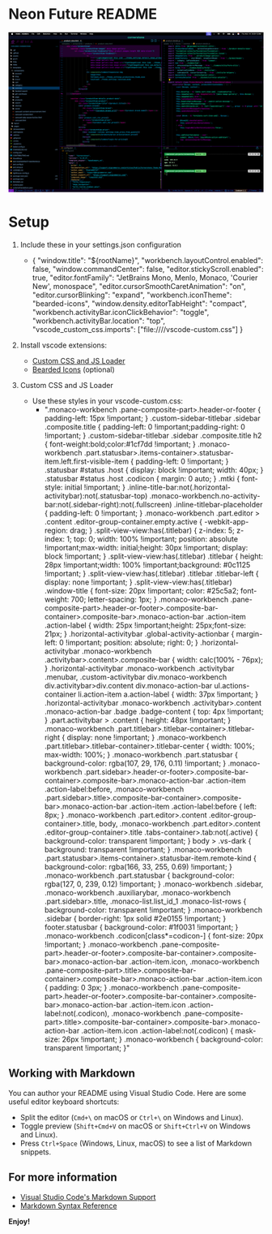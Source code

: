 # Neon Future README

![Neon Future Example](Screenshot.png)

# Setup
1. Include these in your settings.json configuration
	- {
		"window.title": "${rootName}",
		"workbench.layoutControl.enabled": false,
		"window.commandCenter": false,
		"editor.stickyScroll.enabled": true,
		"editor.fontFamily": "JetBrains Mono, Menlo, Monaco, 'Courier New', monospace",
		"editor.cursorSmoothCaretAnimation": "on",
		"editor.cursorBlinking": "expand",
		"workbench.iconTheme": "bearded-icons",
		"window.density.editorTabHeight": "compact",
		"workbench.activityBar.iconClickBehavior": "toggle",
		"workbench.activityBar.location": "top",
		"vscode_custom_css.imports": ["file:///<path-to-custom-css>/vscode-custom.css"]
	}

2. Install vscode extensions:
	- [Custom CSS and JS Loader](https://marketplace.visualstudio.com/items?itemName=be5invis.vscode-custom-css)
	- [Bearded Icons](https://marketplace.visualstudio.com/items?itemName=BeardedBear.beardedicons) (optional)

3. Custom CSS and JS Loader
	- Use these styles in your vscode-custom.css: 
		- ".monaco-workbench .pane-composite-part>.header-or-footer { padding-left: 15px !important; } .custom-sidebar-titlebar .sidebar .composite.title { padding-left: 0 !important;padding-right: 0 !important; } .custom-sidebar-titlebar .sidebar .composite.title h2 { font-weight:bold;color:#1cf7dd !important; } .monaco-workbench .part.statusbar>.items-container>.statusbar-item.left.first-visible-item { padding-left: 0 !important; } .statusbar #status .host { display: block !important; width: 40px;  } .statusbar #status .host .codicon { margin: 0 auto; } .mtki { font-style: initial !important; } .inline-title-bar:not(.horizontal-activitybar):not(.statusbar-top) .monaco-workbench.no-activity-bar:not(.sidebar-right):not(.fullscreen) .inline-titlebar-placeholder { padding-left: 0 !important; } .monaco-workbench .part.editor > .content .editor-group-container.empty.active { -webkit-app-region: drag; } .split-view-view:has(.titlebar) { z-index: 5; z-index: 1; top: 0; width: 100% !important; position: absolute !important;max-width: initial;height: 30px !important; display: block !important; } .split-view-view:has(.titlebar) .titlebar { height: 28px !important;width: 100% !important;background: #0c1125 !important; } .split-view-view:has(.titlebar) .titlebar .titlebar-left { display: none !important; } .split-view-view:has(.titlebar) .window-title { font-size: 20px !important; color: #25c5a2; font-weight: 700; letter-spacing: 1px; } .monaco-workbench .pane-composite-part>.header-or-footer>.composite-bar-container>.composite-bar>.monaco-action-bar .action-item .action-label { width: 25px !important;height: 25px;font-size: 21px; } .horizontal-activitybar .global-activity-actionbar { margin-left: 0 !important; position: absolute; right: 0; } .horizontal-activitybar .monaco-workbench .activitybar>.content>.composite-bar { width: calc(100% - 76px); } .horizontal-activitybar .monaco-workbench .activitybar .menubar, .custom-activitybar div.monaco-workbench div.activitybar>div.content div.monaco-action-bar ul.actions-container li.action-item a.action-label { width: 37px !important; } .horizontal-activitybar .monaco-workbench .activitybar>.content .monaco-action-bar .badge .badge-content { top: 4px !important; } .part.activitybar > .content { height: 48px !important; } .monaco-workbench .part.titlebar>.titlebar-container>.titlebar-right { display: none !important; } .monaco-workbench .part.titlebar>.titlebar-container>.titlebar-center { width: 100%; max-width: 100%; } .monaco-workbench .part.statusbar { background-color: rgba(107, 29, 176, 0.11) !important; } .monaco-workbench .part.sidebar>.header-or-footer>.composite-bar-container>.composite-bar>.monaco-action-bar .action-item .action-label:before, .monaco-workbench .part.sidebar>.title>.composite-bar-container>.composite-bar>.monaco-action-bar .action-item .action-label:before { left: 8px; } .monaco-workbench .part.editor>.content .editor-group-container>.title, body, .monaco-workbench .part.editor>.content .editor-group-container>.title .tabs-container>.tab:not(.active) { background-color: transparent !important; } body > .vs-dark { background: transparent !important; } .monaco-workbench .part.statusbar>.items-container>.statusbar-item.remote-kind { background-color: rgba(166, 33, 255, 0.69) !important; } .monaco-workbench .part.statusbar { background-color: rgba(127, 0, 239, 0.12) !important; } .monaco-workbench .sidebar, .monaco-workbench .auxiliarybar, .monaco-workbench .part.sidebar>.title, .monaco-list.list_id_1 .monaco-list-rows { background-color: transparent !important; } .monaco-workbench .sidebar { border-right: 1px solid #2e0155 !important; } footer.statusbar { background-color: #1f0031 !important; } .monaco-workbench .codicon[class*=codicon-] { font-size: 20px !important; } .monaco-workbench .pane-composite-part>.header-or-footer>.composite-bar-container>.composite-bar>.monaco-action-bar .action-item.icon, .monaco-workbench .pane-composite-part>.title>.composite-bar-container>.composite-bar>.monaco-action-bar .action-item.icon { padding: 0 3px; } .monaco-workbench .pane-composite-part>.header-or-footer>.composite-bar-container>.composite-bar>.monaco-action-bar .action-item.icon .action-label:not(.codicon), .monaco-workbench .pane-composite-part>.title>.composite-bar-container>.composite-bar>.monaco-action-bar .action-item.icon .action-label:not(.codicon) { mask-size: 26px !important; } .monaco-workbench { background-color: transparent !important; }"


## Working with Markdown

You can author your README using Visual Studio Code. Here are some useful editor keyboard shortcuts:

* Split the editor (`Cmd+\` on macOS or `Ctrl+\` on Windows and Linux).
* Toggle preview (`Shift+Cmd+V` on macOS or `Shift+Ctrl+V` on Windows and Linux).
* Press `Ctrl+Space` (Windows, Linux, macOS) to see a list of Markdown snippets.

## For more information

* [Visual Studio Code's Markdown Support](http://code.visualstudio.com/docs/languages/markdown)
* [Markdown Syntax Reference](https://help.github.com/articles/markdown-basics/)

**Enjoy!**